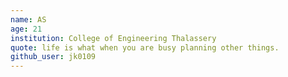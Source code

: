 ```yaml
---
name: AS
age: 21
institution: College of Engineering Thalassery
quote: life is what when you are busy planning other things.
github_user: jk0109
---
```

